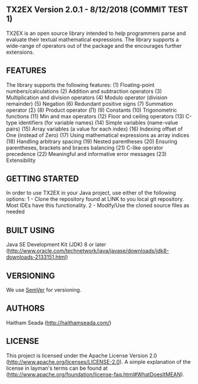 TX2EX Version 2.0.1 - 8/12/2018 (COMMIT TEST 1)
------------------------------
TX2EX is an open source library intended to help programmers parse and evaluate
their textual mathematical expressions. The library supports a wide-range of
operators out of the package and the encourages further extensions.

FEATURES
--------
The library supports the following features:
(1) Floating-point numbers/calculations
(2) Addition and subtraction operators
(3) Multiplication and division operators
(4) Modulo operator (division remainder)
(5) Negation
(6) Redundant positive signs
(7) Summation operator (Σ) 
(8) Product operator (Π) 
(9) Constants
(10) Trigonometric functions 
(11) Min and max operators
(12) Floor and ceiling operators 
(13) C-type identifiers (for variable names) 
(14) Simple variables (name-value pairs) 
(15) Array variables (a value for each index) 
(16) Indexing offset of One (instead of Zero) 
(17) Using mathematical expressions as array indices 
(18) Handling arbitrary spacing 
(19) Nested parentheses 
(20) Ensuring parentheses, brackets and braces balancing 
(21) C-like operator precedence 
(22) Meaningful and informative error messages 
(23) Extensibility

GETTING STARTED
---------------
In order to use TX2EX in your Java project, use either of the following options:
1 - Clone the repository found at LINK to you local git repository. Most IDEs
    have this functionality.
2 - Modify/Use the cloned source files as needed


BUILT USING
-----------
Java SE Development Kit (JDK) 8 or later
(http://www.oracle.com/technetwork/java/javase/downloads/jdk8-downloads-2133151.html)

VERSIONING
----------
We use [SemVer](http://semver.org/) for versioning.

AUTHORS
-------
Haitham Seada (http://haithamseada.com/)

LICENSE
-------
This project is licensed under the Apache License Version 2.0
(http://www.apache.org/licenses/LICENSE-2.0). A simple explanation of the
license in layman's terms can be found at
(http://www.apache.org/foundation/license-faq.html#WhatDoesItMEAN).